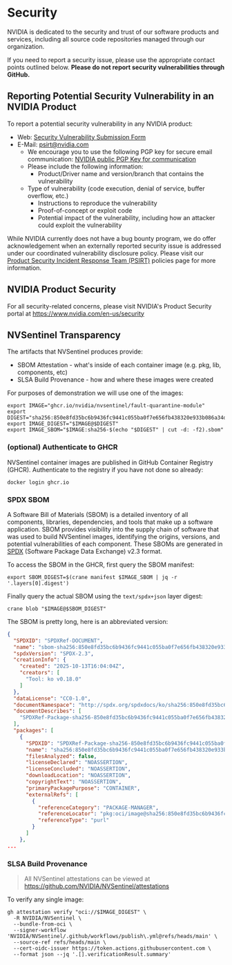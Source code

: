 # Security

NVIDIA is dedicated to the security and trust of our software products and services, including all source code repositories managed through our organization.

If you need to report a security issue, please use the appropriate contact points outlined below. **Please do not report security vulnerabilities through GitHub.**

## Reporting Potential Security Vulnerability in an NVIDIA Product

To report a potential security vulnerability in any NVIDIA product:
- Web: [Security Vulnerability Submission Form](https://www.nvidia.com/object/submit-security-vulnerability.html)
- E-Mail: psirt@nvidia.com
    - We encourage you to use the following PGP key for secure email communication: [NVIDIA public PGP Key for communication](https://www.nvidia.com/en-us/security/pgp-key)
    - Please include the following information:
        - Product/Driver name and version/branch that contains the vulnerability
     - Type of vulnerability (code execution, denial of service, buffer overflow, etc.)
        - Instructions to reproduce the vulnerability
        - Proof-of-concept or exploit code
        - Potential impact of the vulnerability, including how an attacker could exploit the vulnerability

While NVIDIA currently does not have a bug bounty program, we do offer acknowledgement when an externally reported security issue is addressed under our coordinated vulnerability disclosure policy. Please visit our [Product Security Incident Response Team (PSIRT)](https://www.nvidia.com/en-us/security/psirt-policies/) policies page for more information.

## NVIDIA Product Security

For all security-related concerns, please visit NVIDIA's Product Security portal at https://www.nvidia.com/en-us/security

## NVSentinel Transparency

The artifacts that NVSentinel produces provide: 

* SBOM Attestation - what's inside of each container image (e.g. pkg, lib, components, etc)
* SLSA Build Provenance - how and where these images were created 

For purposes of demonstration we will use one of the images: 

```shell
export IMAGE="ghcr.io/nvidia/nvsentinel/fault-quarantine-module"
export DIGEST="sha256:850e8fd35bc6b9436fc9441c055ba0f7e656fb438320e933b086a34d35d09fd6"
export IMAGE_DIGEST="$IMAGE@$DIGEST"
export IMAGE_SBOM="$IMAGE:sha256-$(echo "$DIGEST" | cut -d: -f2).sbom"
```

### (optional) Authenticate to GHCR

NVSentinel container images are published in GitHub Container Registry (GHCR). Authenticate to the registry if you have not done so already:

```shell
docker login ghcr.io
```

### SPDX SBOM

A Software Bill of Materials (SBOM) is a detailed inventory of all components, libraries, dependencies, and tools that make up a software application. SBOM provides visibility into the supply chain of software that was used to build NVSentinel images, identifying the origins, versions, and potential vulnerabilities of each component. These SBOMs are generated in [SPDX](https://spdx.dev/) (Software Package Data Exchange) v2.3 format. 

To access the SBOM in the GHCR, first query the SBOM manifest: 

```shell
export SBOM_DIGEST=$(crane manifest $IMAGE_SBOM | jq -r '.layers[0].digest')
```

Finally query the actual SBOM using the `text/spdx+json` layer digest: 

```shell
crane blob "$IMAGE@$SBOM_DIGEST"
```

The SBOM is pretty long, here is an abbreviated version: 

```json
{
  "SPDXID": "SPDXRef-DOCUMENT",
  "name": "sbom-sha256:850e8fd35bc6b9436fc9441c055ba0f7e656fb438320e933b086a34d35d09fd6",
  "spdxVersion": "SPDX-2.3",
  "creationInfo": {
    "created": "2025-10-13T16:04:04Z",
    "creators": [
      "Tool: ko v0.18.0"
    ]
  },
  "dataLicense": "CC0-1.0",
  "documentNamespace": "http://spdx.org/spdxdocs/ko/sha256:850e8fd35bc6b9436fc9441c055ba0f7e656fb438320e933b086a34d35d09fd6",
  "documentDescribes": [
    "SPDXRef-Package-sha256-850e8fd35bc6b9436fc9441c055ba0f7e656fb438320e933b086a34d35d09fd6"
  ],
  "packages": [
    {
      "SPDXID": "SPDXRef-Package-sha256-850e8fd35bc6b9436fc9441c055ba0f7e656fb438320e933b086a34d35d09fd6",
      "name": "sha256:850e8fd35bc6b9436fc9441c055ba0f7e656fb438320e933b086a34d35d09fd6",
      "filesAnalyzed": false,
      "licenseDeclared": "NOASSERTION",
      "licenseConcluded": "NOASSERTION",
      "downloadLocation": "NOASSERTION",
      "copyrightText": "NOASSERTION",
      "primaryPackagePurpose": "CONTAINER",
      "externalRefs": [
        {
          "referenceCategory": "PACKAGE-MANAGER",
          "referenceLocator": "pkg:oci/image@sha256:850e8fd35bc6b9436fc9441c055ba0f7e656fb438320e933b086a34d35d09fd6?mediaType=application%2Fvnd.oci.image.manifest.v1%2Bjson",
          "referenceType": "purl"
        }
      ]
    },
...
```

### SLSA Build Provenance

> All NVSentinel attestations can be viewed at https://github.com/NVIDIA/NVSentinel/attestations

To verify any single image:

```shell
gh attestation verify "oci://$IMAGE_DIGEST" \
  -R NVIDIA/NVSentinel \
  --bundle-from-oci \
  --signer-workflow 'NVIDIA/NVSentinel/.github/workflows/publish\.yml@refs/heads/main' \
  --source-ref refs/heads/main \
  --cert-oidc-issuer https://token.actions.githubusercontent.com \
  --format json --jq '.[].verificationResult.summary'
```
